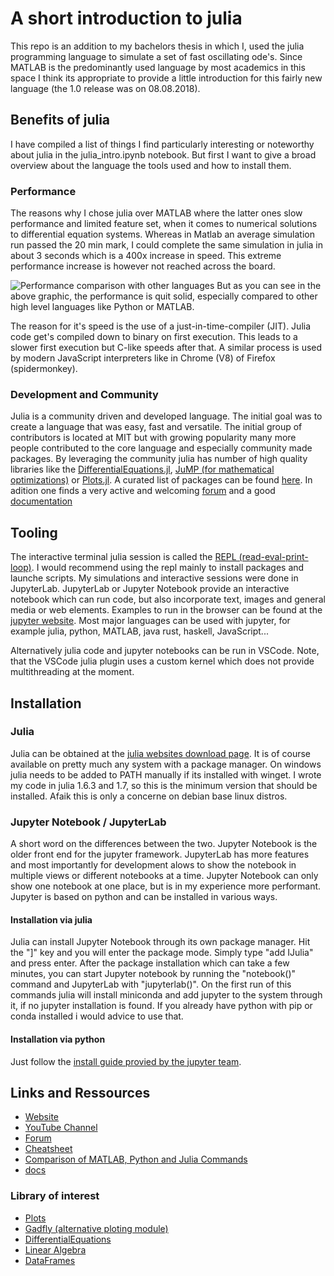 # A short introduction to julia

This repo is an addition to my bachelors thesis in which I, used the julia programming language to simulate a set of fast oscillating ode's.
Since MATLAB is the predominantly used language by most academics in this space I think its appropriate to provide a little introduction for this fairly new language (the 1.0 release was on 08.08.2018).

## Benefits of julia
I have compiled a list of things I find particularly interesting or noteworthy about julia in the julia_intro.ipynb notebook.
But first I want to give a broad overview about the language the tools used and how to install them.

### Performance

The reasons why I chose julia over MATLAB where the latter ones slow performance and limited feature set, when it comes to numerical solutions to differential equation systems. Whereas in Matlab an average simulation run passed the 20 min mark, I could complete the same simulation in julia in about 3 seconds which is a 400x increase in speed. This extreme performance increase is however not reached across the board.

![[Performance comparison with other languages](https://julialang.org/benchmarks)](https://julialang.org/assets/benchmarks/benchmarks.svg)
But as you can see in the above graphic, the performance is quit solid, especially compared to other high level languages like Python or MATLAB.

The reason for it's speed is the use of a just-in-time-compiler (JIT). Julia code get's compiled down to binary on first execution. This leads to a slower first execution but C-like speeds after that. A similar process is used by modern JavaScript interpreters like in Chrome (V8) of Firefox (spidermonkey).

### Development and Community
Julia is a community driven and developed language. The initial goal was to create a language that was easy, fast and versatile. The initial group of contributors is located at MIT but with growing popularity many more people contributed to the core language and especially community made packages.
By leveraging the community julia has number of high quality libraries like the [DifferentialEquations.jl](https://diffeq.sciml.ai/stable/), [JuMP (for mathematical optimizations)](https://jump.dev/) or [Plots.jl](https://github.com/JuliaPlots/Plots.jl). A curated list of packages can be found [here](https://github.com/svaksha/Julia.jl).
In adition one finds a very active and welcoming [forum](https://discourse.julialang.org/) and a good [documentation](https://docs.julialang.org)

## Tooling
The interactive terminal julia session is called the [REPL (read-eval-print-loop)](https://docs.julialang.org/en/v1/stdlib/REPL/). I would recommend using the repl mainly to install packages and launche scripts.
My simulations and interactive sessions were done in JupyterLab.
JupyterLab or Jupyter Notebook provide an interactive notebook which can run code, but also incorporate text, images and general media or web elements.
Examples to run in the browser can be found at the [jupyter website](https://jupyter.org/). Most major languages can be used with jupyter, for example julia, python, MATLAB, java rust, haskell, JavaScript...

Alternatively julia code and jupyter notebooks can be run in VSCode.
Note, that the VSCode julia plugin uses a custom kernel which does not provide multithreading at the moment.

## Installation

### Julia
Julia can be obtained at the [julia websites download page](https://julialang.org/downloads/). It is of course available on pretty much any system with a package manager. On windows julia needs to be added to PATH manually if its installed with winget.
I wrote my code in julia 1.6.3 and 1.7, so this is the minimum version that should be installed. Afaik this is only a concerne on debian base linux distros.

### Jupyter Notebook / JupyterLab
A short word on the differences between the two. Jupyter Notebook is the older front end for the jupyter framework. JupyterLab has more features and most importantly for development alows to show the notebook in multiple views or different notebooks at a time. Jupyter Notebook can only show one notebook at one place, but is in my experience more performant.
Jupyter is based on python and can be installed in various ways.

#### Installation via julia
Julia can install Jupyter Notebook through its own package manager.
Hit the "]" key and you will enter the package mode.
Simply type "add IJulia" and press enter.
After the package installation which can take a few minutes, you can start Jupyter notebook by running the "notebook()" command and JupyterLab with "jupyterlab()". On the first run of this commands julia will install miniconda and add jupyter to the system through it, if no jupyter installation is found.
If you already have python with pip or conda installed i would advice to use that.

#### Installation via python
Just follow the [install guide provied by the jupyter team](https://jupyter.org/install).

## Links and Ressources
- [Website](https://julialang.org/)
- [YouTube Channel](https://www.youtube.com/c/TheJuliaLanguage)
- [Forum](https://discourse.julialang.org/)
- [Cheatsheet](https://juliadocs.github.io/Julia-Cheat-Sheet/)
- [Comparison of MATLAB, Python and Julia Commands](https://cheatsheets.quantecon.org/)
- [docs](https://docs.julialang.org/en/v1/)

### Library of interest

- [Plots](https://docs.juliaplots.org/latest/tutorial/)
- [Gadfly (alternative ploting module)](http://gadflyjl.org/stable/)
- [DifferentialEquations](https://diffeq.sciml.ai/stable/)
- [Linear Algebra](https://docs.julialang.org/en/v1/stdlib/LinearAlgebra/)
- [DataFrames](https://dataframes.juliadata.org/stable/)
